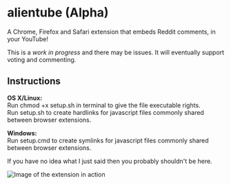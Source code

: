 alientube (Alpha)
=========

A Chrome, Firefox and Safari extension that embeds Reddit comments, in your YouTube!

This is a _work in progress_ and there may be issues. It will eventually support voting and commenting.  
  
Instructions
-------------
__OS X/Linux:__  
Run chmod +x setup.sh in terminal to give the file executable rights.  
Run setup.sh to create hardlinks for javascript files commonly shared between browser extensions.  
  
__Windows:__  
Run setup.cmd to create symlinks for javascript files commonly shared between browser extensions.  

  
If you have no idea what I just said then you probably shouldn't be here.

![Image of the extension in action](http://i.imgur.com/Vc8P3CQ.png)
